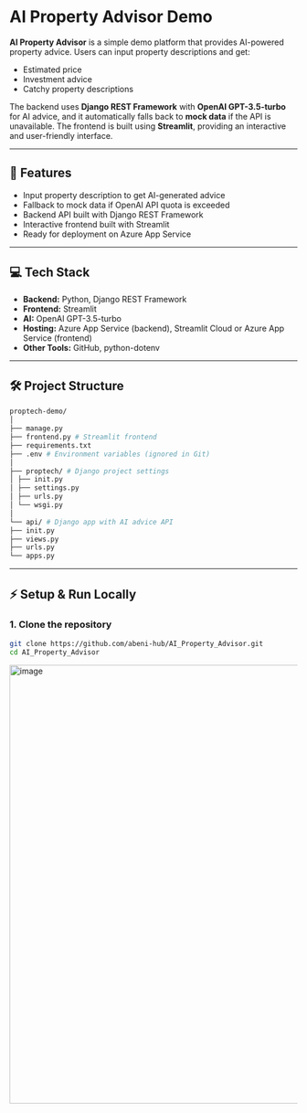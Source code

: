 # AI Property Advisor Demo

**AI Property Advisor** is a simple demo platform that provides AI-powered property advice. Users can input property descriptions and get:

- Estimated price  
- Investment advice  
- Catchy property descriptions  

The backend uses **Django REST Framework** with **OpenAI GPT-3.5-turbo** for AI advice, and it automatically falls back to **mock data** if the API is unavailable. The frontend is built using **Streamlit**, providing an interactive and user-friendly interface.

---

## 📌 Features

- Input property description to get AI-generated advice  
- Fallback to mock data if OpenAI API quota is exceeded  
- Backend API built with Django REST Framework  
- Interactive frontend built with Streamlit  
- Ready for deployment on Azure App Service  

---

## 💻 Tech Stack

- **Backend:** Python, Django REST Framework  
- **Frontend:** Streamlit  
- **AI:** OpenAI GPT-3.5-turbo  
- **Hosting:** Azure App Service (backend), Streamlit Cloud or Azure App Service (frontend)  
- **Other Tools:** GitHub, python-dotenv  

---

## 🛠️ Project Structure

```bash
proptech-demo/
│
├── manage.py
├── frontend.py # Streamlit frontend
├── requirements.txt
├── .env # Environment variables (ignored in Git)
│
├── proptech/ # Django project settings
│ ├── init.py
│ ├── settings.py
│ ├── urls.py
│ └── wsgi.py
│
└── api/ # Django app with AI advice API
├── init.py
├── views.py
├── urls.py
└── apps.py
```


---

## ⚡ Setup & Run Locally

### 1. Clone the repository
```bash
git clone https://github.com/abeni-hub/AI_Property_Advisor.git
cd AI_Property_Advisor

```


<img width="1366" height="768" alt="image" src="https://github.com/user-attachments/assets/ce01a134-3fc8-4deb-96e1-857b7941a98e" />

